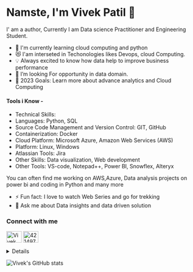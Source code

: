 # Namste, I'm Vivek Patil 👋 

I' am a author, Currently I am Data science Practitioner and Engineering Student.

- 🌱 I'm currently learning cloud computing and python
- 😻 I'am interseted in Techonologies likes Devops, cloud Computing.
- 💡 Always excited to know how data help to improve business performance
- 🔭 I’m looking For opportunity in data domain.
- 🥅 2023 Goals: Learn more about advance analytics and Cloud Computing

#### Tools i Know - 
- Technical Skills:
- Languages: Python, SQL
- Source Code Management and Version Control: GIT, GitHub
- Containerization: Docker
- Cloud Platform: Microsoft Azure, Amazon Web Services (AWS)
- Platform: Linux, Windows
- Atlassian Tools: Jira
- Other Skills: Data visualization, Web development
- Other Tools: VS-code, Notepad++, Power BI, Snowflex, Alteryx

You can often find me working on AWS,Azure, Data analysis projects on power bi and coding in Python and many more
- ⚡ Fun fact: I love to watch Web Series and go for trekking 
- 💬 Ask me about Data insights and data driven solution

### Connect with me

<a href="https://www.linkedin.com/in/vivekkpatil7/" target="blank"><img align="center" src="https://camo.githubusercontent.com/c8a9c5b414cd812ad6a97a46c29af67239ddaeae08c41724ff7d945fb4c047e5/68747470733a2f2f6564656e742e6769746875622e696f2f537570657254696e7949636f6e732f696d616765732f7376672f6c696e6b6564696e2e737667" alt="Vivek Patil" height="30" width="40" /></a>
<a href="mail:vivekkpatil6@yahoo.com" target="blank"><img align="center" src="https://camo.githubusercontent.com/4a3dd8d10a27c272fd04b2ce8ed1a130606f95ea6a76b5e19ce8b642faa18c27/68747470733a2f2f6564656e742e6769746875622e696f2f537570657254696e7949636f6e732f696d616765732f7376672f676d61696c2e737667" alt="4214976" height="30" width="40" /></a>

<details>
<br>
This is how you dropdown.
</details>



  
  
![Vivek's GitHub stats](https://github-readme-stats.vercel.app/api?username=vivekkpatil7&show_icons=true&theme=radical)
